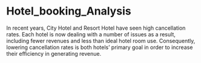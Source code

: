 # Hotel_booking_Analysis
In recent years, City Hotel and Resort Hotel have seen high cancellation rates. Each hotel is now dealing with a number of issues as a  result, including fewer revenues and less than ideal hotel room use. Consequently, lowering cancellation rates is both hotels’ primary goal in order to increase their efficiency in generating revenue.
